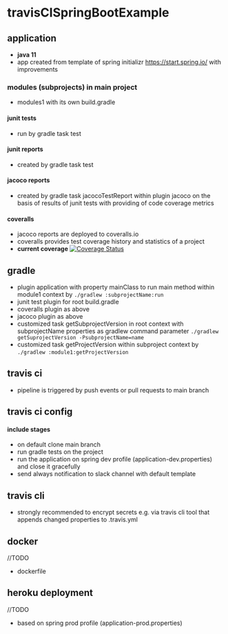 # travisCISpringBootExample
## application ##
- **java 11**
- app created from template of spring initializr https://start.spring.io/ with improvements
### modules (subprojects) in main project ###
- modules1 with its own build.gradle
#### junit tests ####
- run by gradle task test
#### junit reports ####
- created by gradle task test
#### jacoco reports ####
- created by gradle task jacocoTestReport within plugin jacoco on the basis of results of junit tests with providing of code coverage metrics
#### coveralls ####
- jacoco reports are deployed to coveralls.io
- coveralls provides test coverage history and statistics of a project
- **current coverage**
[![Coverage Status](https://coveralls.io/repos/github/matjawor/travisCISpringBootExample/badge.svg?branch=main)](https://coveralls.io/github/matjawor/travisCISpringBootExample?branch=main)
## gradle ##
- plugin application with property mainClass to run main method within module1 context by ```./gradlew :subprojectName:run```
- junit test plugin for root build.gradle
- coveralls plugin as above
- jacoco plugin as above
- customized task getSubprojectVersion in root context with subprojectName properties as gradlew command parameter ```./gradlew getSuprojectVersion -PsubprojectName=name```
- customized task getProjectVersion within subproject context by ```./gradlew :module1:getProjectVersion```

## travis ci ##
- pipeline is triggered by push events or pull requests to main branch
## travis ci config ##
#### include stages ####
- on default clone main branch
- run gradle tests on the project
- run the application on spring dev profile (application-dev.properties) and close it gracefully
- send always notification to slack channel with default template

## travis cli ##
- strongly recommended to encrypt secrets e.g. via travis cli tool that appends changed properties to .travis.yml

## docker ##
//TODO
- dockerfile

## heroku deployment ##
//TODO
- based on spring prod profile (application-prod.properties)
